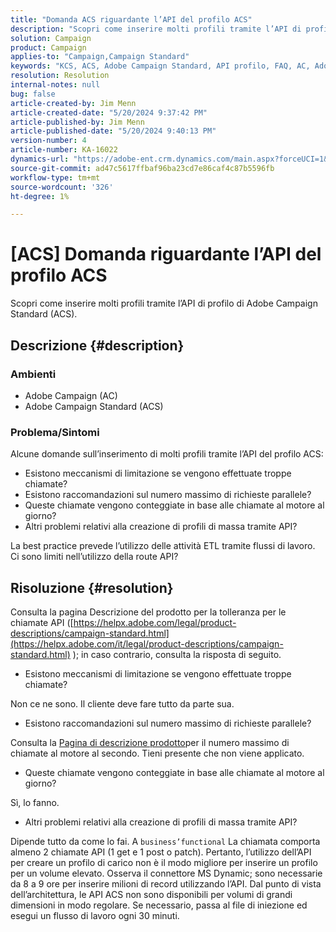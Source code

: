```yaml
---
title: "Domanda ACS riguardante l’API del profilo ACS"
description: "Scopri come inserire molti profili tramite l’API di profilo di Adobe Campaign Standard (ACS)."
solution: Campaign
product: Campaign
applies-to: "Campaign,Campaign Standard"
keywords: "KCS, ACS, Adobe Campaign Standard, API profilo, FAQ, AC, Adobe Campaign"
resolution: Resolution
internal-notes: null
bug: false
article-created-by: Jim Menn
article-created-date: "5/20/2024 9:37:42 PM"
article-published-by: Jim Menn
article-published-date: "5/20/2024 9:40:13 PM"
version-number: 4
article-number: KA-16022
dynamics-url: "https://adobe-ent.crm.dynamics.com/main.aspx?forceUCI=1&pagetype=entityrecord&etn=knowledgearticle&id=2887172d-f116-ef11-9f8a-6045bd006268"
source-git-commit: ad47c5617ffbaf96ba23cd7e86caf4c87b5596fb
workflow-type: tm+mt
source-wordcount: '326'
ht-degree: 1%

---
```


# [ACS] Domanda riguardante l’API del profilo ACS


Scopri come inserire molti profili tramite l’API di profilo di Adobe Campaign Standard (ACS).

## Descrizione {#description}


### <b>Ambienti</b>

- Adobe Campaign (AC)
- Adobe Campaign Standard (ACS)




### <b>Problema/Sintomi</b>

Alcune domande sull’inserimento di molti profili tramite l’API del profilo ACS:

- Esistono meccanismi di limitazione se vengono effettuate troppe chiamate?
- Esistono raccomandazioni sul numero massimo di richieste parallele?
- Queste chiamate vengono conteggiate in base alle chiamate al motore al giorno?
- Altri problemi relativi alla creazione di profili di massa tramite API?


La best practice prevede l’utilizzo delle attività ETL tramite flussi di lavoro. Ci sono limiti nell’utilizzo della route API?


## Risoluzione {#resolution}


Consulta la pagina Descrizione del prodotto per la tolleranza per le chiamate API ([https://helpx.adobe.com/legal/product-descriptions/campaign-standard.html](https://helpx.adobe.com/it/legal/product-descriptions/campaign-standard.html) ); in caso contrario, consulta la risposta di seguito.



- Esistono meccanismi di limitazione se vengono effettuate troppe chiamate?


Non ce ne sono. Il cliente deve fare tutto da parte sua.

- Esistono raccomandazioni sul numero massimo di richieste parallele?


Consulta la [Pagina di descrizione prodotto](https://helpx.adobe.com/legal/product-descriptions/campaign-standard.html#)per il numero massimo di chiamate al motore al secondo. Tieni presente che non viene applicato.

- Queste chiamate vengono conteggiate in base alle chiamate al motore al giorno?


Sì, lo fanno.

- Altri problemi relativi alla creazione di profili di massa tramite API?


Dipende tutto da come lo fai. A `business’functional` La chiamata comporta almeno 2 chiamate API (1 get e 1 post o patch). Pertanto, l’utilizzo dell’API per creare un profilo di carico non è il modo migliore per inserire un profilo per un volume elevato. Osserva il connettore MS Dynamic; sono necessarie da 8 a 9 ore per inserire milioni di record utilizzando l’API. Dal punto di vista dell’architettura, le API ACS non sono disponibili per volumi di grandi dimensioni in modo regolare. Se necessario, passa al file di iniezione ed esegui un flusso di lavoro ogni 30 minuti.
